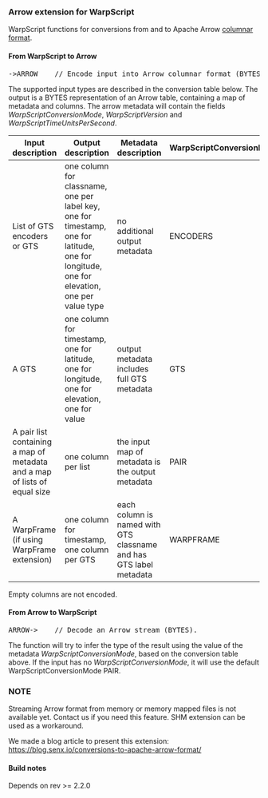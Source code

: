 ### Arrow extension for WarpScript

WarpScript functions for conversions from and to Apache Arrow [columnar format](https://arrow.apache.org/docs/format/Columnar.html).


#### From WarpScript to Arrow

<pre>
->ARROW    // Encode input into Arrow columnar format (BYTES).
</pre>

The supported input types are described in the conversion table below.
The output is a BYTES representation of an Arrow table, containing a map of metadata and columns.
The arrow metadata will contain the fields *WarpScriptConversionMode*, *WarpScriptVersion* and *WarpScriptTimeUnitsPerSecond*.

| Input description | Output description | Metadata description | WarpScriptConversionMode |
|-------------------|--------------------|----------------------|----------------------|
| List of GTS encoders or GTS | one column for classname, one per label key, one for timestamp, one for latitude, one for longitude, one for elevation, one per value type | no additional output metadata | ENCODERS |
| A GTS | one column for timestamp, one for latitude, one for longitude, one for elevation, one for value | output metadata includes full GTS metadata | GTS |
| A pair list containing a map of metadata and a map of lists of equal size | one column per list | the input map of metadata is the output metadata | PAIR |
| A WarpFrame (if using WarpFrame extension) | one column for timestamp, one column per GTS | each column is named with GTS classname and has GTS label metadata | WARPFRAME |

Empty columns are not encoded.

#### From Arrow to WarpScript

<pre>
ARROW->    // Decode an Arrow stream (BYTES).
</pre>

The function will try to infer the type of the result using the value of the metadata *WarpScriptConversionMode*, based on the conversion table above.
If the input has no *WarpScriptConversionMode*, it will use the default WarpScriptConversionMode PAIR.

### NOTE

Streaming Arrow format from memory or memory mapped files is not available yet. Contact us if you need this feature.
SHM extension can be used as a workaround.

We made a blog article to present this extension: https://blog.senx.io/conversions-to-apache-arrow-format/


#### Build notes

Depends on rev >= 2.2.0

